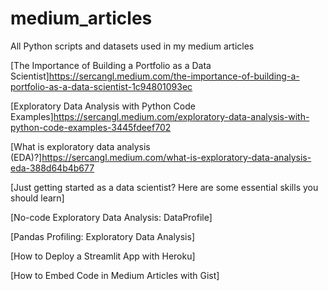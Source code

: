 # medium_articles
All Python scripts and datasets used in my medium articles

[The Importance of Building a Portfolio as a Data Scientist]https://sercangl.medium.com/the-importance-of-building-a-portfolio-as-a-data-scientist-1c94801093ec

[Exploratory Data Analysis with Python Code Examples]https://sercangl.medium.com/exploratory-data-analysis-with-python-code-examples-3445fdeef702

[What is exploratory data analysis (EDA)?]https://sercangl.medium.com/what-is-exploratory-data-analysis-eda-388d64b4b677

[Just getting started as a data scientist? Here are some essential skills you should learn]

[No-code Exploratory Data Analysis: DataProfile]

[Pandas Profiling: Exploratory Data Analysis]

[How to Deploy a Streamlit App with Heroku]

[How to Embed Code in Medium Articles with Gist]
